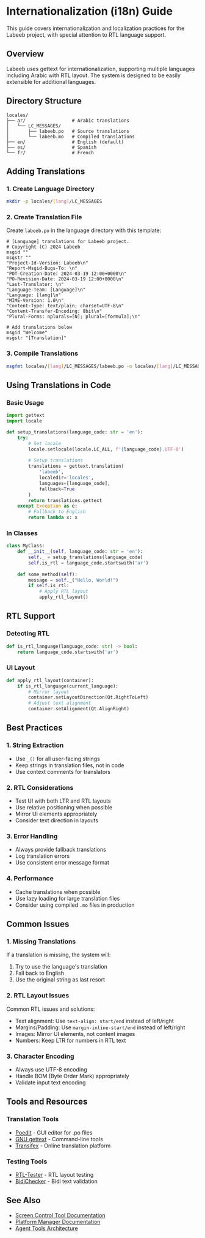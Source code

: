 # Internationalization (i18n) Guide

This guide covers internationalization and localization practices for the Labeeb project, with special attention to RTL language support.

## Overview

Labeeb uses gettext for internationalization, supporting multiple languages including Arabic with RTL layout. The system is designed to be easily extensible for additional languages.

## Directory Structure

```
locales/
├── ar/                 # Arabic translations
│   └── LC_MESSAGES/
│       ├── labeeb.po   # Source translations
│       └── labeeb.mo   # Compiled translations
├── en/                 # English (default)
├── es/                 # Spanish
└── fr/                 # French
```

## Adding Translations

### 1. Create Language Directory

```bash
mkdir -p locales/[lang]/LC_MESSAGES
```

### 2. Create Translation File

Create `labeeb.po` in the language directory with this template:

```po
# [Language] translations for Labeeb project.
# Copyright (C) 2024 Labeeb
msgid ""
msgstr ""
"Project-Id-Version: Labeeb\n"
"Report-Msgid-Bugs-To: \n"
"POT-Creation-Date: 2024-03-19 12:00+0000\n"
"PO-Revision-Date: 2024-03-19 12:00+0000\n"
"Last-Translator: \n"
"Language-Team: [Language]\n"
"Language: [lang]\n"
"MIME-Version: 1.0\n"
"Content-Type: text/plain; charset=UTF-8\n"
"Content-Transfer-Encoding: 8bit\n"
"Plural-Forms: nplurals=[N]; plural=[formula];\n"

# Add translations below
msgid "Welcome"
msgstr "[Translation]"
```

### 3. Compile Translations

```bash
msgfmt locales/[lang]/LC_MESSAGES/labeeb.po -o locales/[lang]/LC_MESSAGES/labeeb.mo
```

## Using Translations in Code

### Basic Usage

```python
import gettext
import locale

def setup_translations(language_code: str = 'en'):
    try:
        # Set locale
        locale.setlocale(locale.LC_ALL, f'{language_code}.UTF-8')
        
        # Setup translations
        translations = gettext.translation(
            'labeeb',
            localedir='locales',
            languages=[language_code],
            fallback=True
        )
        return translations.gettext
    except Exception as e:
        # Fallback to English
        return lambda x: x
```

### In Classes

```python
class MyClass:
    def __init__(self, language_code: str = 'en'):
        self._ = setup_translations(language_code)
        self.is_rtl = language_code.startswith('ar')
    
    def some_method(self):
        message = self._("Hello, World!")
        if self.is_rtl:
            # Apply RTL layout
            apply_rtl_layout()
```

## RTL Support

### Detecting RTL

```python
def is_rtl_language(language_code: str) -> bool:
    return language_code.startswith('ar')
```

### UI Layout

```python
def apply_rtl_layout(container):
    if is_rtl_language(current_language):
        # Mirror layout
        container.setLayoutDirection(Qt.RightToLeft)
        # Adjust text alignment
        container.setAlignment(Qt.AlignRight)
```

## Best Practices

### 1. String Extraction

- Use `_()` for all user-facing strings
- Keep strings in translation files, not in code
- Use context comments for translators

### 2. RTL Considerations

- Test UI with both LTR and RTL layouts
- Use relative positioning when possible
- Mirror UI elements appropriately
- Consider text direction in layouts

### 3. Error Handling

- Always provide fallback translations
- Log translation errors
- Use consistent error message format

### 4. Performance

- Cache translations when possible
- Use lazy loading for large translation files
- Consider using compiled `.mo` files in production

## Common Issues

### 1. Missing Translations

If a translation is missing, the system will:
1. Try to use the language's translation
2. Fall back to English
3. Use the original string as last resort

### 2. RTL Layout Issues

Common RTL issues and solutions:
- Text alignment: Use `text-align: start/end` instead of left/right
- Margins/Padding: Use `margin-inline-start/end` instead of left/right
- Images: Mirror UI elements, not content images
- Numbers: Keep LTR for numbers in RTL text

### 3. Character Encoding

- Always use UTF-8 encoding
- Handle BOM (Byte Order Mark) appropriately
- Validate input text encoding

## Tools and Resources

### Translation Tools

- [Poedit](https://poedit.net/) - GUI editor for .po files
- [GNU gettext](https://www.gnu.org/software/gettext/) - Command-line tools
- [Transifex](https://www.transifex.com/) - Online translation platform

### Testing Tools

- [RTL-Tester](https://github.com/rtl-tester) - RTL layout testing
- [BidiChecker](https://github.com/bidi-checker) - Bidi text validation

## See Also

- [Screen Control Tool Documentation](../features/screen_control.md)
- [Platform Manager Documentation](../platform_core/platform_manager.md)
- [Agent Tools Architecture](../architecture/agent_tools.md) 